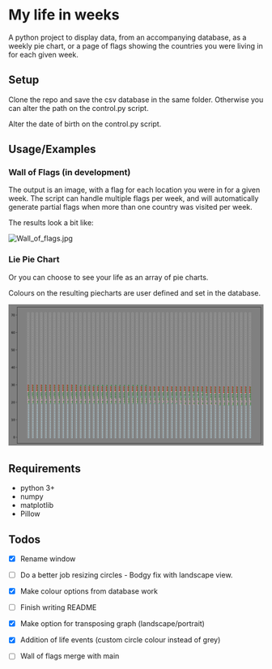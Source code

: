 # My life in weeks

A python project to display data, from an accompanying database, as a weekly pie chart, or a page of flags showing the countries you were living in for each given week.

## Setup

Clone the repo and save the csv database in the same folder. Otherwise you can alter the path on the control.py script.

Alter the date of birth on the control.py script.

## Usage/Examples

### Wall of Flags (in development)

The output is an image, with a flag for each location you were in for a given week. The script can handle multiple flags per week, and will automatically generate partial flags when more than one country was visited per week.

The results look a bit like:

![Wall_of_flags.jpg](Images/Wall_of_flags.jpg)

### Lie Pie Chart

Or you can choose to see your life as an array of pie charts.

Colours on the resulting piecharts are user defined and set in the database.

![My_life_in_weeks](Images/My_life_in_weeks.png)

## Requirements

- python 3+
- numpy
- matplotlib
- Pillow

## Todos

- [x] Rename window

- [ ] Do a better job resizing circles  - Bodgy fix with landscape view.

- [x] Make colour options from database work

- [ ] Finish writing README

- [x] Make option for transposing graph (landscape/portrait)

- [x] Addition of life events (custom circle colour instead of grey)

- [ ] Wall of flags merge with main
